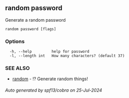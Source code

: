 ## random password

Generate a random password

```
random password [flags]
```

### Options

```
  -h, --help         help for password
  -l, --length int   How many characters? (default 37)
```

### SEE ALSO

* [random](random.md)	 - ⁉️ Generate random things!

###### Auto generated by spf13/cobra on 25-Jul-2024
